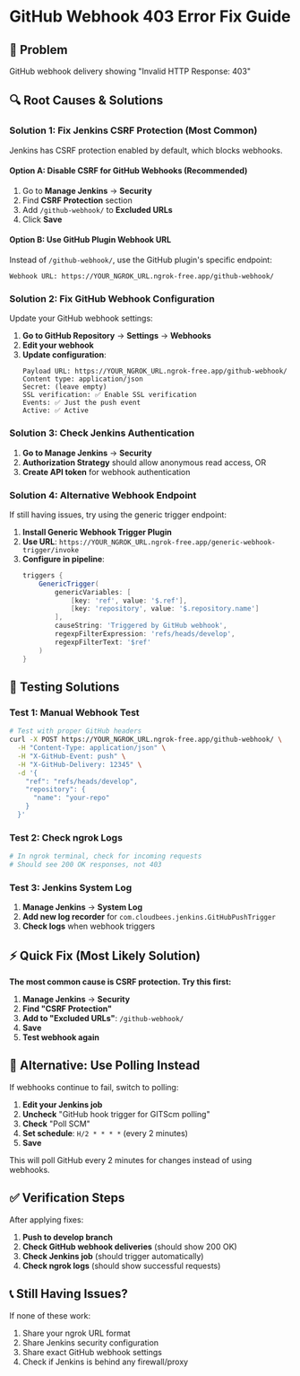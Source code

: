 # GitHub Webhook 403 Error Fix Guide

## 🚨 Problem
GitHub webhook delivery showing "Invalid HTTP Response: 403"

## 🔍 Root Causes & Solutions

### **Solution 1: Fix Jenkins CSRF Protection (Most Common)**

Jenkins has CSRF protection enabled by default, which blocks webhooks.

#### **Option A: Disable CSRF for GitHub Webhooks (Recommended)**
1. Go to **Manage Jenkins** → **Security**
2. Find **CSRF Protection** section
3. Add `/github-webhook/` to **Excluded URLs**
4. Click **Save**

#### **Option B: Use GitHub Plugin Webhook URL**
Instead of `/github-webhook/`, use the GitHub plugin's specific endpoint:
```
Webhook URL: https://YOUR_NGROK_URL.ngrok-free.app/github-webhook/
```

### **Solution 2: Fix GitHub Webhook Configuration**

Update your GitHub webhook settings:

1. **Go to GitHub Repository** → **Settings** → **Webhooks**
2. **Edit your webhook**
3. **Update configuration**:
   ```
   Payload URL: https://YOUR_NGROK_URL.ngrok-free.app/github-webhook/
   Content type: application/json
   Secret: (leave empty)
   SSL verification: ✅ Enable SSL verification
   Events: ✅ Just the push event
   Active: ✅ Active
   ```

### **Solution 3: Check Jenkins Authentication**

1. **Go to Manage Jenkins** → **Security**
2. **Authorization Strategy** should allow anonymous read access, OR
3. **Create API token** for webhook authentication

### **Solution 4: Alternative Webhook Endpoint**

If still having issues, try using the generic trigger endpoint:

1. **Install Generic Webhook Trigger Plugin**
2. **Use URL**: `https://YOUR_NGROK_URL.ngrok-free.app/generic-webhook-trigger/invoke`
3. **Configure in pipeline**:
   ```groovy
   triggers {
       GenericTrigger(
           genericVariables: [
               [key: 'ref', value: '$.ref'],
               [key: 'repository', value: '$.repository.name']
           ],
           causeString: 'Triggered by GitHub webhook',
           regexpFilterExpression: 'refs/heads/develop',
           regexpFilterText: '$ref'
       )
   }
   ```

## 🧪 Testing Solutions

### **Test 1: Manual Webhook Test**
```bash
# Test with proper GitHub headers
curl -X POST https://YOUR_NGROK_URL.ngrok-free.app/github-webhook/ \
  -H "Content-Type: application/json" \
  -H "X-GitHub-Event: push" \
  -H "X-GitHub-Delivery: 12345" \
  -d '{
    "ref": "refs/heads/develop",
    "repository": {
      "name": "your-repo"
    }
  }'
```

### **Test 2: Check ngrok Logs**
```bash
# In ngrok terminal, check for incoming requests
# Should see 200 OK responses, not 403
```

### **Test 3: Jenkins System Log**
1. **Manage Jenkins** → **System Log**
2. **Add new log recorder** for `com.cloudbees.jenkins.GitHubPushTrigger`
3. **Check logs** when webhook triggers

## ⚡ Quick Fix (Most Likely Solution)

**The most common cause is CSRF protection. Try this first:**

1. **Manage Jenkins** → **Security**
2. **Find "CSRF Protection"**
3. **Add to "Excluded URLs"**: `/github-webhook/`
4. **Save**
5. **Test webhook again**

## 🔧 Alternative: Use Polling Instead

If webhooks continue to fail, switch to polling:

1. **Edit your Jenkins job**
2. **Uncheck** "GitHub hook trigger for GITScm polling"
3. **Check** "Poll SCM"
4. **Set schedule**: `H/2 * * * *` (every 2 minutes)
5. **Save**

This will poll GitHub every 2 minutes for changes instead of using webhooks.

## ✅ Verification Steps

After applying fixes:

1. **Push to develop branch**
2. **Check GitHub webhook deliveries** (should show 200 OK)
3. **Check Jenkins job** (should trigger automatically)
4. **Check ngrok logs** (should show successful requests)

## 📞 Still Having Issues?

If none of these work:
1. Share your ngrok URL format
2. Share Jenkins security configuration
3. Share exact GitHub webhook settings
4. Check if Jenkins is behind any firewall/proxy 